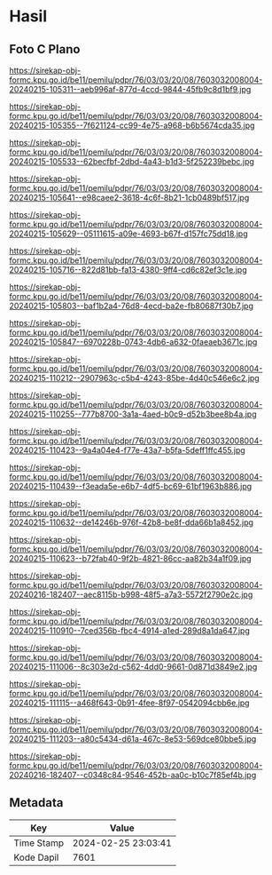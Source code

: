 # Hasil

## Foto C Plano

https://sirekap-obj-formc.kpu.go.id/be11/pemilu/pdpr/76/03/03/20/08/7603032008004-20240215-105311--aeb996af-877d-4ccd-9844-45fb9c8d1bf9.jpg

https://sirekap-obj-formc.kpu.go.id/be11/pemilu/pdpr/76/03/03/20/08/7603032008004-20240215-105355--7f621124-cc99-4e75-a968-b6b5674cda35.jpg

https://sirekap-obj-formc.kpu.go.id/be11/pemilu/pdpr/76/03/03/20/08/7603032008004-20240215-105533--62becfbf-2dbd-4a43-b1d3-5f252239bebc.jpg

https://sirekap-obj-formc.kpu.go.id/be11/pemilu/pdpr/76/03/03/20/08/7603032008004-20240215-105641--e98caee2-3618-4c6f-8b21-1cb0489bf517.jpg

https://sirekap-obj-formc.kpu.go.id/be11/pemilu/pdpr/76/03/03/20/08/7603032008004-20240215-105629--05111615-a09e-4693-b67f-d157fc75dd18.jpg

https://sirekap-obj-formc.kpu.go.id/be11/pemilu/pdpr/76/03/03/20/08/7603032008004-20240215-105716--822d81bb-fa13-4380-9ff4-cd6c82ef3c1e.jpg

https://sirekap-obj-formc.kpu.go.id/be11/pemilu/pdpr/76/03/03/20/08/7603032008004-20240215-105803--baf1b2a4-76d8-4ecd-ba2e-fb80687f30b7.jpg

https://sirekap-obj-formc.kpu.go.id/be11/pemilu/pdpr/76/03/03/20/08/7603032008004-20240215-105847--6970228b-0743-4db6-a632-0faeaeb3671c.jpg

https://sirekap-obj-formc.kpu.go.id/be11/pemilu/pdpr/76/03/03/20/08/7603032008004-20240215-110212--2907963c-c5b4-4243-85be-4d40c546e6c2.jpg

https://sirekap-obj-formc.kpu.go.id/be11/pemilu/pdpr/76/03/03/20/08/7603032008004-20240215-110255--777b8700-3a1a-4aed-b0c9-d52b3bee8b4a.jpg

https://sirekap-obj-formc.kpu.go.id/be11/pemilu/pdpr/76/03/03/20/08/7603032008004-20240215-110423--9a4a04e4-f77e-43a7-b5fa-5deff1ffc455.jpg

https://sirekap-obj-formc.kpu.go.id/be11/pemilu/pdpr/76/03/03/20/08/7603032008004-20240215-110439--f3eada5e-e6b7-4df5-bc69-61bf1963b886.jpg

https://sirekap-obj-formc.kpu.go.id/be11/pemilu/pdpr/76/03/03/20/08/7603032008004-20240215-110632--de14246b-976f-42b8-be8f-dda66b1a8452.jpg

https://sirekap-obj-formc.kpu.go.id/be11/pemilu/pdpr/76/03/03/20/08/7603032008004-20240215-110623--b72fab40-9f2b-4821-86cc-aa82b34a1f09.jpg

https://sirekap-obj-formc.kpu.go.id/be11/pemilu/pdpr/76/03/03/20/08/7603032008004-20240216-182407--aec8115b-b998-48f5-a7a3-5572f2790e2c.jpg

https://sirekap-obj-formc.kpu.go.id/be11/pemilu/pdpr/76/03/03/20/08/7603032008004-20240215-110910--7ced356b-fbc4-4914-a1ed-289d8a1da647.jpg

https://sirekap-obj-formc.kpu.go.id/be11/pemilu/pdpr/76/03/03/20/08/7603032008004-20240215-111006--8c303e2d-c562-4dd0-9661-0d871d3849e2.jpg

https://sirekap-obj-formc.kpu.go.id/be11/pemilu/pdpr/76/03/03/20/08/7603032008004-20240215-111115--a468f643-0b91-4fee-8f97-0542094cbb6e.jpg

https://sirekap-obj-formc.kpu.go.id/be11/pemilu/pdpr/76/03/03/20/08/7603032008004-20240215-111203--a80c5434-d61a-467c-8e53-569dce80bbe5.jpg

https://sirekap-obj-formc.kpu.go.id/be11/pemilu/pdpr/76/03/03/20/08/7603032008004-20240216-182407--c0348c84-9546-452b-aa0c-b10c7f85ef4b.jpg


## Metadata

| Key        | Value               |
| ---------- | ------------------- |
| Time Stamp | 2024-02-25 23:03:41 |
| Kode Dapil | 7601                |



